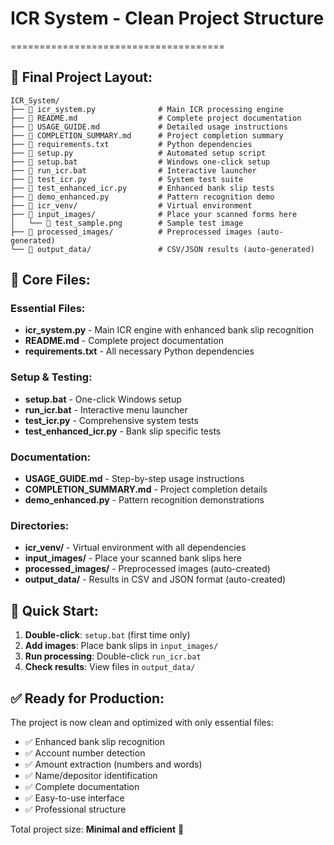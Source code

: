 # ICR System - Clean Project Structure
=====================================

## 📁 Final Project Layout:

```
ICR_System/
├── 📄 icr_system.py              # Main ICR processing engine
├── 📄 README.md                  # Complete project documentation
├── 📄 USAGE_GUIDE.md             # Detailed usage instructions
├── 📄 COMPLETION_SUMMARY.md      # Project completion summary
├── 📄 requirements.txt           # Python dependencies
├── 📄 setup.py                   # Automated setup script
├── 📄 setup.bat                  # Windows one-click setup
├── 📄 run_icr.bat                # Interactive launcher
├── 📄 test_icr.py                # System test suite
├── 📄 test_enhanced_icr.py       # Enhanced bank slip tests
├── 📄 demo_enhanced.py           # Pattern recognition demo
├── 📁 icr_venv/                  # Virtual environment
├── 📁 input_images/              # Place your scanned forms here
│   └── 📄 test_sample.png        # Sample test image
├── 📁 processed_images/          # Preprocessed images (auto-generated)
└── 📁 output_data/               # CSV/JSON results (auto-generated)
```

## 🎯 Core Files:

### Essential Files:
- **icr_system.py** - Main ICR engine with enhanced bank slip recognition
- **README.md** - Complete project documentation
- **requirements.txt** - All necessary Python dependencies

### Setup & Testing:
- **setup.bat** - One-click Windows setup
- **run_icr.bat** - Interactive menu launcher
- **test_icr.py** - Comprehensive system tests
- **test_enhanced_icr.py** - Bank slip specific tests

### Documentation:
- **USAGE_GUIDE.md** - Step-by-step usage instructions
- **COMPLETION_SUMMARY.md** - Project completion details
- **demo_enhanced.py** - Pattern recognition demonstrations

### Directories:
- **icr_venv/** - Virtual environment with all dependencies
- **input_images/** - Place your scanned bank slips here
- **processed_images/** - Preprocessed images (auto-created)
- **output_data/** - Results in CSV and JSON format (auto-created)

## 🚀 Quick Start:

1. **Double-click**: `setup.bat` (first time only)
2. **Add images**: Place bank slips in `input_images/`
3. **Run processing**: Double-click `run_icr.bat`
4. **Check results**: View files in `output_data/`

## ✅ Ready for Production:

The project is now clean and optimized with only essential files:
- ✅ Enhanced bank slip recognition
- ✅ Account number detection
- ✅ Amount extraction (numbers and words)
- ✅ Name/depositor identification
- ✅ Complete documentation
- ✅ Easy-to-use interface
- ✅ Professional structure

Total project size: **Minimal and efficient** 🎯

